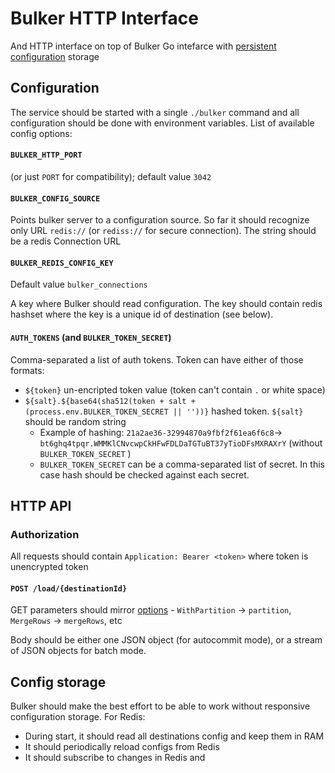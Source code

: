 # Bulker HTTP Interface

And HTTP interface on top of Bulker Go intefarce with [persistent configuration](https://github.com/jitsucom/bulker/blob/main/bulker/bulker.go) storage



## Configuration

The service should be started with a single `./bulker` command and all configuration should be done with environment variables. List of available config options:

#### `BULKER_HTTP_PORT`

(or just `PORT` for compatibility); default value `3042`

#### `BULKER_CONFIG_SOURCE`

Points bulker server to a configuration source. So far it should recognize only URL `redis://` (or `rediss://` for secure connection). The string should be a redis Connection URL

#### `BULKER_REDIS_CONFIG_KEY`

Default value `bulker_connections`

A key where Bulker should read configuration. The key should contain redis hashset where the key is a unique id of destination (see below).

#### `AUTH_TOKENS` (and `BULKER_TOKEN_SECRET`)

Comma-separated a list of auth tokens. Token can have either of those formats:

* `${token}` un-encripted token value (token can't contain `.` or white space)
* `${salt}.${base64(sha512(token + salt + (process.env.BULKER_TOKEN_SECRET || ''))}` hashed token. `${salt}` should be random string
  * Example of hashing: `21a2ae36-32994870a9fbf2f61ea6f6c8`→ `bt6ghq4tpqr.WMMKlCNvcwpCkHFwFDLDaTGTuBT37yTioDFsMXRAXrY` (without `BULKER_TOKEN_SECRET` )
  * `BULKER_TOKEN_SECRET` can be a comma-separated list of secret. In this case hash should be checked against each secret.



## HTTP API

### Authorization

All requests should contain `Application: Bearer <token>` where token is unencrypted token

#### `POST /load/{destinationId}`

GET parameters should mirror [options](https://github.com/jitsucom/bulker/blob/main/implementations/sql/options.go) - `WithPartition` →  `partition`, `MergeRows` → `mergeRows`, etc

Body should be either one JSON object (for autocommit mode), or a stream of JSON objects for batch mode.


## Config storage

Bulker should make the best effort to be able to work without responsive configuration storage. For Redis:

* During start, it should read all destinations config and keep them in RAM
* It should periodically reload configs from Redis
* It should subscribe to changes in Redis and 









